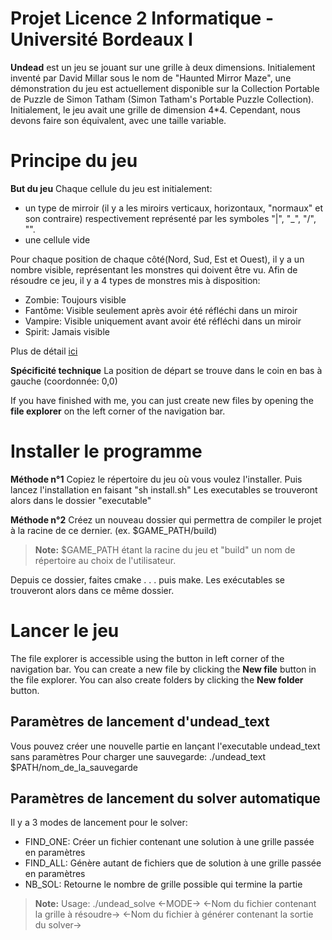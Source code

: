 ﻿# Projet Licence 2 Informatique - Université Bordeaux I
 **Undead** est un jeu se jouant sur une grille à deux dimensions. Initialement inventé par David Millar sous le nom de "Haunted Mirror Maze", une démonstration du jeu est actuellement disponible sur la Collection Portable de Puzzle de Simon Tatham (Simon Tatham's Portable Puzzle Collection).
Initialement, le jeu avait une grille de dimension 4*4. Cependant, nous devons faire son équivalent, avec une taille variable.

# Principe du jeu

**But du jeu**
Chaque cellule du jeu est initialement: 

 - un type de mirroir (il y a les miroirs verticaux, horizontaux, "normaux" et son contraire) respectivement représenté par les symboles "|", "_", "/", "\".
 - une cellule vide

Pour chaque position de chaque côté(Nord, Sud, Est et Ouest), il y a un nombre visible, représentant les monstres qui doivent être vu.
Afin de résoudre ce jeu, il y a 4 types de monstres mis à disposition:

 - Zombie: Toujours visible
 - Fantôme: Visible seulement après avoir été réfléchi dans un miroir
 - Vampire: Visible uniquement avant avoir été réfléchi dans un miroir
 - Spirit: Jamais visible

Plus de détail [ici](https://www.chiark.greenend.org.uk/~sgtatham/puzzles/js/undead.html)

**Spécificité technique**
La position de départ se trouve dans le coin en bas à gauche (coordonnée: 0,0)

  If you have finished with me, you can just create new files by opening the **file explorer** on the left corner of the navigation bar.


# Installer le programme

**Méthode n°1**
Copiez le répertoire du jeu où vous voulez l'installer. Puis lancez l'installation en faisant "sh install.sh"
Les executables se trouveront alors dans le dossier "executable"

**Méthode n°2**
Créez un nouveau dossier qui permettra de compiler le projet à la racine de ce dernier.
(ex. $GAME_PATH/build)
> **Note:** $GAME_PATH étant la racine du jeu et "build" un nom de répertoire au choix de l'utilisateur.
> 
Depuis ce dossier, faites cmake . . . puis make. Les exécutables se trouveront alors dans ce même dossier.

# Lancer le jeu

The file explorer is accessible using the button in left corner of the navigation bar. You can create a new file by clicking the **New file** button in the file explorer. You can also create folders by clicking the **New folder** button.

## Paramètres de lancement d'undead_text

Vous pouvez créer une nouvelle partie en lançant l'executable undead_text sans paramètres
Pour charger une sauvegarde: ./undead_text $PATH/nom_de_la_sauvegarde

## Paramètres de lancement du solver automatique

Il y a 3 modes de lancement pour le solver:

 - FIND_ONE: Créer un fichier contenant une solution à une grille passée en paramètres
 - FIND_ALL: Génère autant de fichiers que de solution à une grille passée en paramètres
 - NB_SOL: Retourne le nombre de grille possible qui termine la partie

> **Note:** Usage: ./undead_solve <-MODE-> <-Nom du fichier contenant la grille à résoudre-> <-Nom du fichier à générer contenant la sortie du solver->

